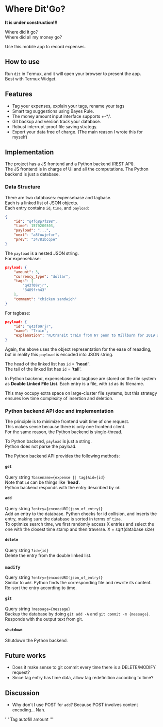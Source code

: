 # Where Dit'Go? 
**It is under construction!!!**  

Where did it go?  
Where did all my money go?  

Use this mobile app to record expenses.  

## How to use
Run `dit` in Termux, and it will open your browser to present the app.  
Best with Termux Widget.  

## Features
* Tag your expenses, explain your tags, rename your tags  
* Smart tag suggestions using Bayes Rule.  
* The money amount input interface supports +-*/.  
* Git backup and version track your database.  
* Robust interrupt-proof file saving strategy.  
* Export your data free of charge. (The main reason I wrote this for myself)  

## Implementation
The project has a JS frontend and a Python backend (REST API).  
The JS frontend is in charge of UI and all the computations. The Python backend is just a database.  

### Data Structure
There are two databases: expensebase and tagbase.  
Each is a linked list of JSON objects.  
Each entry contains `id`, `time`, and `payload`:  
```JSON
{
    "id": "q4fq8p7f298", 
    "time": 1570200303,
    "payload": "...", 
    "next": "a8fowjefor", 
    "prev": "34781bcqoe"
}
```
The `payload` is a nested JSON string.  
For expensebase:  
```JSON
payload: {
    "amount": 3, 
    "currency_type": "dollar", 
    "tags": [
        "q43f09rjr", 
        "3489frh43"
    ], 
    "comment": "chicken sandwich"
}
```
For tagbase:  
```JSON
payload: {
    "id": "q43f09rjr", 
    "name": "Train", 
    "explanation": "NJtransit train from NY penn to Millburn for 2019 semester"
}
```
Again, the above uses the object representation for the ease of reaading, but in reality this `payload` is encoded into JSON string.  

The head of the linked list has `id` = '__head__'.  
The tail of the linked list has `id` = '__tail__'.  

In Python backend, expensebase and tagbase are stored on the file system as **Double Linked File List**. Each entry is a file, with `id` as its filename.  

This may occupy extra space on large-cluster file systems, but this strategy ensures low time complexity of insertion and deletion.  

### Python backend API doc and implementation
The principle is to minimize frontend wait time of one request.  
This makes sense because there is only one frontend client.  
For the same reason, the Python backend is single-thread.  

To Python backend, `payload` is just a string.  
Python does not parse the payload.  

The Python backend API provides the following methods:  

#### `get`
Query string `?basename={expense || tag}&id={id}`  
Note that `id` can be things like '__head__'.  
Python backend responds with the entry described by `id`.  

#### `add`
Query string `?entry={encodeURI(json_of_entry)}`  
Add an entry to the database. Python checks for id collision, and inserts the entry, making sure the database is sorted in terms of `time`.  
To optimize search time, we first randomly access X entries and select the one with the closest time stamp and then traverse. X = sqrt(database size)  

#### `delete`
Query string `?id={id}`  
Delete the entry from the double linked list.  

### `modify`
Query string `?entry={encodeURI(json_of_entry)}`  
Similar to `add`. Python finds the corresponding file and rewrite its content. Re-sort the entry according to time.  

#### `git`
Query string `?message={message}`  
Backup the database by doing `git add -A` and `git commit -m {message}`.  
Responds with the output text from git.  

#### `shutdown`
Shutdown the Python backend.  

## Future works
* Does it make sense to git commit every time there is a DELETE/MODIFY request?  
* Since tag entry has time data, allow tag redefinition according to time?  

## Discussion
* Why don't I use POST for `add`? Because POST involves content encoding... Nah.  

'''
Tag autofill amount
'''
